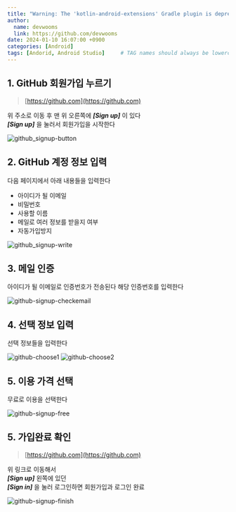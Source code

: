 ```yaml
---
title: "Warning: The 'kotlin-android-extensions' Gradle plugin is deprecated"
author:
  name: devwooms
  link: https://github.com/devwooms
date: 2024-01-10 16:07:00 +0900
categories: [Android]
tags: [Andorid, Android Studio]     # TAG names should always be lowercase
---
```

## 1. GitHub 회원가입 누르기  

> [https://github.com](https://github.com) 

위 주소로 이동 후 맨 위 오른쪽에 ___[Sign up]___ 이 있다  
___[Sign up]___ 을 눌러서 회원가입을 시작한다  

![github_signup-button](/github_signup-button.png)

## 2. GitHub 계정 정보 입력  

다음 페이지에서 아래 내용들을 입력한다
- 아이디가 될 이메일
- 비밀번호
- 사용할 이름
- 메일로 여러 정보를 받을지 여부  
- 자동가입방지

![github_signup-write](/github_signup-write.png)

## 3. 메일 인증
아이디가 될 이메일로 인증번호가 전송된다
해당 인증번호를 입력한다

![github-signup-checkemail](/github-signup-checkemail.png)

## 4. 선택 정보 입력
선택 정보들을 입력한다

![github-choose1](/github-choose1.png)
![github-choose2](/github-choose2.png)

## 5. 이용 가격 선택

무료로 이용을 선택한다

![github-signup-free](/github-signup-free.png)

## 5. 가입완료 확인

> [https://github.com](https://github.com) 

위 링크로 이동해서  
___[Sign up]___ 왼쪽에 있던   
___[Sign in]___ 을 눌러 로그인하면 회원가입과 로그인 완료

![github-signup-finish](/github-signup-finish.png)
